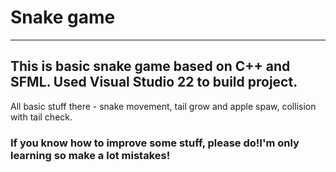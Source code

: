 # Snake game  

---
## This is basic snake game based on C++ and SFML. Used Visual Studio 22 to build project.  
All basic stuff there - snake movement, tail grow and apple spaw, collision with tail check.  

### If you know how to improve some stuff, please do!I'm only learning so make a lot mistakes!  


